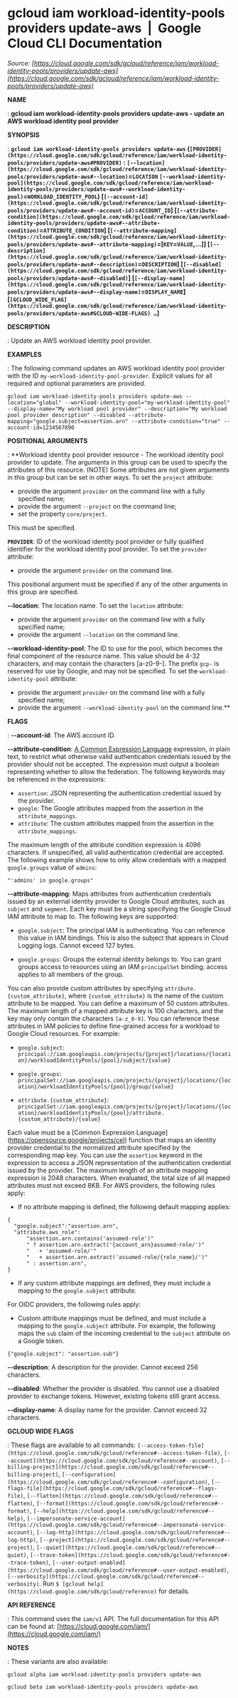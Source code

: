 # gcloud iam workload-identity-pools providers update-aws  |  Google Cloud CLI Documentation

*Source: [https://cloud.google.com/sdk/gcloud/reference/iam/workload-identity-pools/providers/update-aws](https://cloud.google.com/sdk/gcloud/reference/iam/workload-identity-pools/providers/update-aws)*

**NAME**

: **gcloud iam workload-identity-pools providers update-aws - update an AWS workload identity pool provider**

**SYNOPSIS**

: **`gcloud iam workload-identity-pools providers update-aws` (`[PROVIDER](https://cloud.google.com/sdk/gcloud/reference/iam/workload-identity-pools/providers/update-aws#PROVIDER)` : `[--location](https://cloud.google.com/sdk/gcloud/reference/iam/workload-identity-pools/providers/update-aws#--location)`=`LOCATION` `[--workload-identity-pool](https://cloud.google.com/sdk/gcloud/reference/iam/workload-identity-pools/providers/update-aws#--workload-identity-pool)`=`WORKLOAD_IDENTITY_POOL`) [`[--account-id](https://cloud.google.com/sdk/gcloud/reference/iam/workload-identity-pools/providers/update-aws#--account-id)`=`ACCOUNT_ID`] [`[--attribute-condition](https://cloud.google.com/sdk/gcloud/reference/iam/workload-identity-pools/providers/update-aws#--attribute-condition)`=`ATTRIBUTE_CONDITION`] [`[--attribute-mapping](https://cloud.google.com/sdk/gcloud/reference/iam/workload-identity-pools/providers/update-aws#--attribute-mapping)`=[`KEY`=`VALUE`,…]] [`[--description](https://cloud.google.com/sdk/gcloud/reference/iam/workload-identity-pools/providers/update-aws#--description)`=`DESCRIPTION`] [`[--disabled](https://cloud.google.com/sdk/gcloud/reference/iam/workload-identity-pools/providers/update-aws#--disabled)`] [`[--display-name](https://cloud.google.com/sdk/gcloud/reference/iam/workload-identity-pools/providers/update-aws#--display-name)`=`DISPLAY_NAME`] [`[GCLOUD_WIDE_FLAG](https://cloud.google.com/sdk/gcloud/reference/iam/workload-identity-pools/providers/update-aws#GCLOUD-WIDE-FLAGS) …`]**

**DESCRIPTION**

: Update an AWS workload identity pool provider.

**EXAMPLES**

: The following command updates an AWS workload identity pool provider with the ID
``my-workload-identity-pool-provider``.
Explicit values for all required and optional parameters are provided.

```
gcloud iam workload-identity-pools providers update-aws --location="global" --workload-identity-pool="my-workload-identity-pool" --display-name="My workload pool provider" --description="My workload pool provider description" --disabled --attribute-mapping="google.subject=assertion.arn" --attribute-condition="true" --account-id=1234567890
```

**POSITIONAL ARGUMENTS**

: **Workload identity pool provider resource - The workload identity pool provider
to update. The arguments in this group can be used to specify the attributes of
this resource. (NOTE) Some attributes are not given arguments in this group but
can be set in other ways.
To set the `project` attribute:

- provide the argument `provider` on the command line with a fully
specified name;
- provide the argument `--project` on the command line;
- set the property `core/project`.

This must be specified.

**`PROVIDER`**:
ID of the workload identity pool provider or fully qualified identifier for the
workload identity pool provider.
To set the `provider` attribute:

- provide the argument `provider` on the command line.

This positional argument must be specified if any of the other arguments in this
group are specified.

**--location**:
The location name.
To set the `location` attribute:

- provide the argument `provider` on the command line with a fully
specified name;
- provide the argument `--location` on the command line.

**--workload-identity-pool**:
The ID to use for the pool, which becomes the final component of the resource
name. This value should be 4-32 characters, and may contain the characters
[a-z0-9-]. The prefix `gcp-` is reserved for use by Google, and may
not be specified.
To set the `workload-identity-pool` attribute:

- provide the argument `provider` on the command line with a fully
specified name;
- provide the argument `--workload-identity-pool` on the command line.**

**FLAGS**

: **--account-id**:
The AWS account ID.

**--attribute-condition**:
[A Common Expression
Language](https://opensource.google/projects/cel) expression, in plain text, to restrict what otherwise valid
authentication credentials issued by the provider should not be accepted.
The expression must output a boolean representing whether to allow the
federation.
The following keywords may be referenced in the expressions:

- `assertion`: JSON representing the authentication credential issued
by the provider.
- `google`: The Google attributes mapped from the assertion in the
`attribute_mappings`.
- `attribute`: The custom attributes mapped from the assertion in the
`attribute_mappings`.

The maximum length of the attribute condition expression is 4096 characters. If
unspecified, all valid authentication credential are accepted.
The following example shows how to only allow credentials with a mapped
`google.groups` value of `admins`:

```
"'admins' in google.groups"
```

**--attribute-mapping**:
Maps attributes from authentication credentials issued by an external identity
provider to Google Cloud attributes, such as `subject` and
`segment`.
Each key must be a string specifying the Google Cloud IAM attribute to map to.
The following keys are supported:

- `google.subject`: The principal IAM is authenticating. You can
reference this value in IAM bindings. This is also the subject that appears in
Cloud Logging logs. Cannot exceed 127 bytes.

- `google.groups`: Groups the external identity belongs to. You can
grant groups access to resources using an IAM `principalSet` binding;
access applies to all members of the group.

You can also provide custom attributes by specifying
`attribute.{custom_attribute}`, where `{custom_attribute}`
is the name of the custom attribute to be mapped. You can define a maximum of 50
custom attributes. The maximum length of a mapped attribute key is 100
characters, and the key may only contain the characters `[a-z_0-9]`.
You can reference these attributes in IAM policies to define fine-grained access
for a workload to Google Cloud resources. For example:

- `google.subject`:
`principal://iam.googleapis.com/projects/{project}/locations/{location}/workloadIdentityPools/{pool}/subject/{value}`

- `google.groups`:
`principalSet://iam.googleapis.com/projects/{project}/locations/{location}/workloadIdentityPools/{pool}/group/{value}`

- `attribute.{custom_attribute}`:
`principalSet://iam.googleapis.com/projects/{project}/locations/{location}/workloadIdentityPools/{pool}/attribute.{custom_attribute}/{value}`

Each value must be a [Common Expression Language]
(https://opensource.google/projects/cel) function that maps an identity provider
credential to the normalized attribute specified by the corresponding map key.
You can use the `assertion` keyword in the expression to access a
JSON representation of the authentication credential issued by the provider.
The maximum length of an attribute mapping expression is 2048 characters. When
evaluated, the total size of all mapped attributes must not exceed 8KB.
For AWS providers, the following rules apply:

- If no attribute mapping is defined, the following default mapping applies:

```
{
  "google.subject":"assertion.arn",
  "attribute.aws_role":
      "assertion.arn.contains('assumed-role')"
      " ? assertion.arn.extract('{account_arn}assumed-role/')"
      "   + 'assumed-role/'"
      "   + assertion.arn.extract('assumed-role/{role_name}/')"
      " : assertion.arn",
}
```

- If any custom attribute mappings are defined, they must include a mapping to the
`google.subject` attribute.

For OIDC providers, the following rules apply:

- Custom attribute mappings must be defined, and must include a mapping to the
`google.subject` attribute. For example, the following maps the
`sub` claim of the incoming credential to the `subject`
attribute on a Google token.

```
{"google.subject": "assertion.sub"}
```

**--description**:
A description for the provider. Cannot exceed 256 characters.

**--disabled**:
Whether the provider is disabled. You cannot use a disabled provider to exchange
tokens. However, existing tokens still grant access.

**--display-name**:
A display name for the provider. Cannot exceed 32 characters.

**GCLOUD WIDE FLAGS**

: These flags are available to all commands: `[--access-token-file](https://cloud.google.com/sdk/gcloud/reference#--access-token-file)`,
`[--account](https://cloud.google.com/sdk/gcloud/reference#--account)`, `[--billing-project](https://cloud.google.com/sdk/gcloud/reference#--billing-project)`,
`[--configuration](https://cloud.google.com/sdk/gcloud/reference#--configuration)`,
`[--flags-file](https://cloud.google.com/sdk/gcloud/reference#--flags-file)`,
`[--flatten](https://cloud.google.com/sdk/gcloud/reference#--flatten)`, `[--format](https://cloud.google.com/sdk/gcloud/reference#--format)`, `[--help](https://cloud.google.com/sdk/gcloud/reference#--help)`, `[--impersonate-service-account](https://cloud.google.com/sdk/gcloud/reference#--impersonate-service-account)`,
`[--log-http](https://cloud.google.com/sdk/gcloud/reference#--log-http)`,
`[--project](https://cloud.google.com/sdk/gcloud/reference#--project)`, `[--quiet](https://cloud.google.com/sdk/gcloud/reference#--quiet)`, `[--trace-token](https://cloud.google.com/sdk/gcloud/reference#--trace-token)`, `[--user-output-enabled](https://cloud.google.com/sdk/gcloud/reference#--user-output-enabled)`,
`[--verbosity](https://cloud.google.com/sdk/gcloud/reference#--verbosity)`.
Run `$ [gcloud help](https://cloud.google.com/sdk/gcloud/reference)` for details.

**API REFERENCE**

: This command uses the `iam/v1` API. The full documentation for this
API can be found at: [https://cloud.google.com/iam/](https://cloud.google.com/iam/)

**NOTES**

: These variants are also available:

```
gcloud alpha iam workload-identity-pools providers update-aws
```

```
gcloud beta iam workload-identity-pools providers update-aws
```